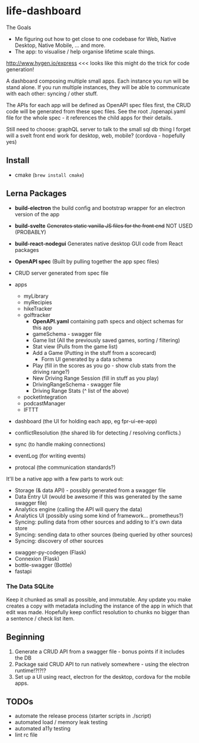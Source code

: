 # life-dashboard

The Goals

- Me figuring out how to get close to one codebase for Web, Native Desktop, Native Mobile, ... and more.
- The app: to visualise / help organise lifetime scale things.

http://www.hygen.io/express <<< looks like this might do the trick for code generation!

A dashboard composing multiple small apps. Each instance you run will be stand alone. If you run multiple instances, they will be able to communicate with each other: syncing / other stuff.

The APIs for each app will be defined as OpenAPI spec files first, the CRUD code will be generated from these spec files. See the root ./openapi.yaml file for the whole spec - it references the child apps for their details.

Still need to choose:
graphQL server to talk to the small sql db thing I forget
will a svelt front end work for desktop, web, mobile? (cordova - hopefully yes)

## Install

- cmake (`brew install cmake`)


## Lerna Packages

- **build-electron** the build config and bootstrap wrapper for an electron version of the app
- **build-svelte** ~~Generates static vanilla JS files for the front end~~ NOT USED (PROBABLY)
- **build-react-nodegui** Generates native desktop GUI code from React packages

- **OpenAPI spec** (Built by pulling together the app spec files)
- CRUD server generated from spec file
- apps
  - myLibrary
  - myRecipies
  - hikeTracker
  - golftracker
    - **OpenAPI.yaml** containing path specs and object schemas for this app
    - gameSchema - swagger file
    - Game list (All the previously saved games, sorting / filtering)
    - Stat view (Pulls from the game list)
    - Add a Game (Putting in the stuff from a scorecard)
      - Form UI generated by a data schema
    - Play (fill in the scores as you go - show club stats from the driving range?)
    - New Driving Range Session (fill in stuff as you play)
    - DrivingRangeSchema - swagger file
    - Driving Range Stats (^ list of the above)
  - pocketIntegration
  - podcastManager
  - IFTTT
- dashboard (the UI for holding each app, eg fpr-ui-ee-app)
- conflictResolution (the shared lib for detecting / resolving conflicts.)
- sync (to handle making connections)
- eventLog (for writing events)
- protocal (the communication standards?)

It'll be a native app with a few parts to work out:

- Storage (& data API) - possibly generated from a swagger file
- Data Entry UI (would be awesome if this was generated by the same swagger file)
- Analytics engine (calling the API will query the data)
- Analytics UI (possibly using some kind of framework... prometheus?)
- Syncing: pulling data from other sources and adding to it's own data store
- Syncing: sending data to other sources (being queried by other sources)
- Syncing: discovery of other sources

* swagger-py-codegen (Flask)
* Connexion (Flask)
* bottle-swagger (Bottle)
* fastapi

### The Data SQLite

Keep it chunked as small as possible, and immutable. Any update you make creates a copy with metadata including the instance of the app in which that edit was made. Hopefully keep conflict resolution to chunks no bigger than a sentence / check list item.

## Beginning

1. Generate a CRUD API from a swagger file - bonus points if it includes the DB
2. Package said CRUD API to run natively somewhere - using the electron runtime!?!?!?
3. Set up a UI using react, electron for the desktop, cordova for the mobile apps.


## TODOs

- automate the release process (starter scripts in ./script)
- automated load / memory leak testing
- automated a11y testing
- lint rc file
